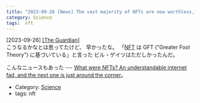 ```yaml
---
title: "2023-09-26 [News] The vast majority of NFTs are now worthless, new report shows ---金持ちが困ると、それだけで嬉しい"
category: Science
tags:  nft
---
```


[2023-09-26] [[The Guardian]](https://www.theguardian.com/technology/2023/sep/22/nfts-worthless-price?utm_source=pocket_saves)  
 こうなるかなとは思ってたけど、
早かったな。
「[NFT](https://ja.wikipedia.org/wiki/%E9%9D%9E%E4%BB%A3%E6%9B%BF%E6%80%A7%E3%83%88%E3%83%BC%E3%82%AF%E3%83%B3) は GFT ("Greater Fool Theory") に基づいている」と言った
ビル・ゲイツはただしかったんだ。

 こんなニュースもあった ---
[What were NFTs?
An understandable internet fad,
and the next one is just around the corner](https://www.theguardian.com/commentisfree/2023/sep/27/nfts-non-fungible-tokens-pandemic-loneliness-craze?CMP=Share_AndroidApp_Other&utm_source=pocket_saves)。

- Category: [Science](https://merapano.github.io/categories.html#Science)
- tags:  nft

